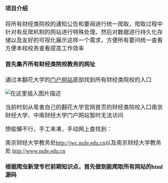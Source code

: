 <font size = 4 face = "黑体">

#### 项目介绍

将所有财经类院校的通知公告和要闻进行统一爬取，爬取过程中针对有反爬机制的网站进行特殊处理。然后对数据进行持久化存储以及友好的可视化展示这样一个需求，方便所有要问统一查看方便本校校务查看提高工作效率


#### 首先集齐所有财经类院校教务的网址

通过本翻花大学的<a href="http://www.xaufe.edu.cn/">门户网站</a>底部找到所有财经类院校的入口

![在这里插入图片描述](https://img-blog.csdnimg.cn/20210201181138957.png?x-oss-process=image/watermark,type_ZmFuZ3poZW5naGVpdGk,shadow_10,text_aHR0cHM6Ly9ibG9nLmNzZG4ubmV0L3FxXzQzODA4NzAw,size_16,color_FFFFFF,t_70)


当前时刻从笔者自己的翻花大学官网首页的财经类院校入口南京财经大学、中南财经大学门户网站暂时无法访问



想偷懒不行，手工来凑，手动网上查找到：

南京财经大学教务处<a href="http://jwc.nufe.edu.cn">http://jwc.nufe.edu.cn</a>以及南京财经大学教务处
<a href="http://www.nufe.edu.cn">http://www.nufe.edu.cn</a>




#### 根据爬虫新宠专栏前期知识点，首先做到能爬取所有网站的html源码








</font>